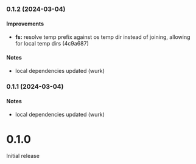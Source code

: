 ### 0.1.2 (2024-03-04)

#### Improvements

- **fs:** resolve temp prefix against os temp dir instead of joining, allowing for local temp dirs (4c9a687)

#### Notes

- local dependencies updated (wurk)

### 0.1.1 (2024-03-04)

#### Notes

- local dependencies updated (wurk)

# 0.1.0

Initial release
